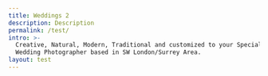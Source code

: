 ```yaml
---
title: Weddings 2
description: Description
permalink: /test/
intro: >-
  Creative, Natural, Modern, Traditional and customized to your Special Day.
  Wedding Photographer based in SW London/Surrey Area.
layout: test
---
```


